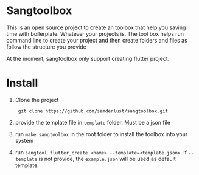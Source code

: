 # Sangtoolbox

This is an open source project to create an toolbox that help you saving time with boilerplate. Whatever your projects is.
The tool box helps run command line to create your project and then create folders and files as follow the structure you provide

At the moment, sangtoolbox only support creating flutter project.

# Install

1. Clone the project

   ```
   	git clone https://github.com/samderlust/sangtoolbox.git
   ```

2. provide the template file in `template` folder. Must be a json file
3. run `make sangtoolbox` in the root folder to install the toolbox into your system
4. run `sangtool flutter_create <name> --template=<template.json>`. if `--template` is not provide, the `example.json` will be used as default template.
